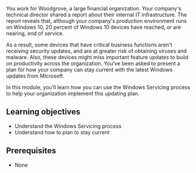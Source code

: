 
You work for Woodgrove, a large financial organization. Your company's technical director shared a report about their internal IT infrastructure. The report reveals that, although your company's production environment runs on Windows 10, 20 percent of Windows 10 devices have reached, or are nearing, end of service. 

As a result, some devices that have critical business functions aren't receiving security updates, and are at greater risk of obtaining viruses and malware. Also, these devices might miss important feature updates to build on productivity across the organization. You've been asked to present a plan for how your company can stay current with the latest Windows updates from Microsoft.

In this module, you’ll learn how you can use the Windows Servicing process to help your organization implement this updating plan.

## Learning objectives

- Understand the Windows Servicing process
- Understand how to plan to stay current

## Prerequisites

- None
